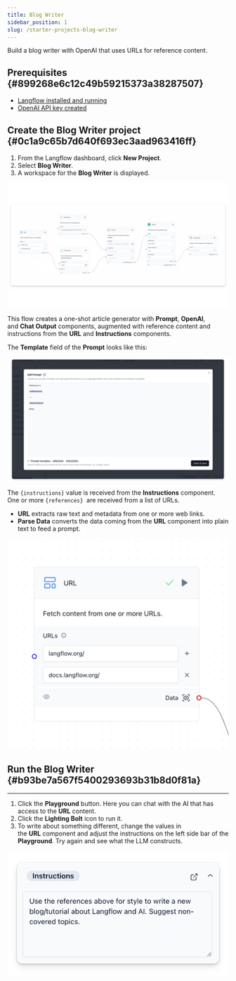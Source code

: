 ```yaml
---
title: Blog Writer
sidebar_position: 1
slug: /starter-projects-blog-writer
---
```




Build a blog writer with OpenAI that uses URLs for reference content.


## Prerequisites {#899268e6c12c49b59215373a38287507}

- [Langflow installed and running](/getting-started-installation)
- [OpenAI API key created](https://platform.openai.com/)

## Create the Blog Writer project {#0c1a9c65b7d640f693ec3aad963416ff}

1. From the Langflow dashboard, click **New Project**.
2. Select **Blog Writer**.
3. A workspace for the **Blog Writer** is displayed.

![](./282456806.png)


This flow creates a one-shot article generator with **Prompt**, **OpenAI**, and **Chat Output** components, augmented with reference content and instructions from the **URL** and **Instructions** components.


The **Template** field of the **Prompt** looks like this:


![](./257920618.png)


The `{instructions}` value is received from the **Instructions** component. One or more `{references}`  are received from a list of URLs.

- **URL** extracts raw text and metadata from one or more web links.
- **Parse Data** converts the data coming from the **URL** component into plain text to feed a prompt.

![](./25156979.png)


## Run the Blog Writer {#b93be7a567f5400293693b31b8d0f81a}


---

1. Click the **Playground** button. Here you can chat with the AI that has access to the **URL** content.
2. Click the **Lighting Bolt** icon to run it.
3. To write about something different, change the values in the **URL** component and adjust the instructions on the left side bar of the **Playground**. Try again and see what the LLM constructs.

![](./447530731.png)

